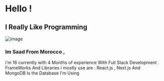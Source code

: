 # Hello !

## I Really Like Programming

![image](https://image.freepik.com/free-photo/80s-futuristic-retro-synthwave_122462-32.jpg)

### Im Saad From Morocco , 
i'm 16 currently with 4 Months of experience With Full Stack Development .
FrameWorks And Libraries i mostly use are : React.js , Next.js
And MongoDB Is the Database I'm Using
